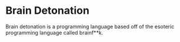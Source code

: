# Brain Detonation

Brain detonation is a programming language based off of the esoteric programming
language called brainf**k.
